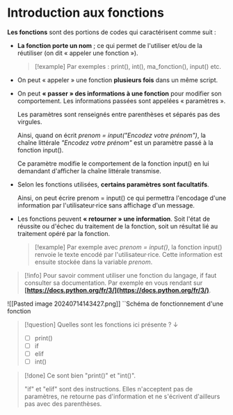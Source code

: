# Introduction aux fonctions

**Les fonctions** sont des portions de codes qui caractérisent comme suit :

- **La fonction porte un nom** ; ce qui permet de l'utiliser et/ou de la réutiliser (on dit « appeler une fonction »).
  >[!example] Par exemples : print(), int(), ma_fonction(), input() etc.
  
- On peut « appeler » une fonction **plusieurs fois** dans un même script.


- On peut **« passer » des informations à une fonction** pour modifier son comportement. Les informations passées sont appelées « paramètres ».
  
  Les paramètres sont renseignés entre parenthèses et séparés pas des virgules.
  
  Ainsi, quand on écrit *prenom = input("Encodez votre prénom")*, la chaîne littérale *"Encodez votre prénom"* est un paramètre passé à la fonction input().
  
  Ce paramètre modifie le comportement de la fonction input() en lui demandant d'afficher la chaîne littérale transmise.


- Selon les fonctions utilisées, **certains paramètres sont facultatifs**.
  
  Ainsi, on peut écrire prenom = input() ce qui permettra l'encodage d'une information par l'utilisateur·rice sans affichage d'un message.


- Les fonctions peuvent **« retourner » une information**. Soit l'état de réussite ou d'échec du traitement de la fonction, soit un résultat lié au traitement opéré par la fonction.
  >[!example] Par exemple avec *prenom = input()*, la fonction input() renvoie le texte encodé par l'utilisateur·rice. Cette information est ensuite stockée dans la variable *prenom*.
  

>[!info] Pour savoir comment utiliser une fonction du langage, if faut consulter sa documentation.
>Par exemple en vous rendant sur **[https://docs.python.org/fr/3/](https://docs.python.org/fr/3/)**.


![[Pasted image 20240714143427.png]]
``Schéma de fonctionnement d'une fonction

>[!question] Quelles sont les fonctions ici présente ? ↓
>
>- [ ] print()
>- [ ] if
>- [ ] elif
>- [ ] int()




>[!done] Ce sont bien "print()" et "int()".
> 
> "if" et "elif" sont des instructions. Elles n'acceptent pas de paramètres, ne retourne pas d'information et ne s'écrivent d'ailleurs pas avec des parenthèses.




